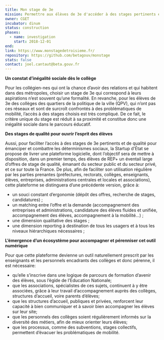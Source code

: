 ```yaml
---
title: Mon stage de 3e
mission: Permettre aux élèves de 3e d'accéder à des stages pertinents et de qualité visant à accompagner leur émancipation et combattre les déterminismes sociaux
owner: CGET
incubator: dinum
status: construction
phases:
  - name: investigation
    start: 2018-12-01
end:
link: https://www.monstagedetroisieme.fr/
repository: https://github.com/betagouv/monstage
stats: false
contact: joel.cantaut@beta.gouv.fr
---
```


**Un constat d’inégalité sociale dès le collège**

Pour les collégien-nes qui ont la chance d’avoir des relations et qui habitent dans des métropoles, choisir un stage de 3e qui correspond à leurs aspirations n’est souvent qu’une formalité.
En revanche, pour les élèves de 3e des collèges des quartiers de la politique de la ville (QPV), qui n’ont pas ces réseaux et sont de surcroît confrontés à des problématiques de mobilité, l’accès à des stages choisis est très compliqué. De ce fait, le critère unique du stage est réduit à sa proximité et constitue donc une inégalité sociale dans le parcours éducatif.

**Des stages de qualité pour ouvrir l’esprit des élèves**

Aussi, pour faciliter l’accès à des stages de 3e pertinents et de qualité pour émanciper et combattre les déterminismes sociaux, la Startup d'État se propose de livrer une plateforme logicielle, dont l’objectif sera de mettre à disposition, dans un premier temps, des élèves de REP+ un éventail large d’offres de stage de qualité, émanant du secteur public et du secteur privé, et ce sur toute la France.
De plus, afin de faciliter son utilisation régulière par les parties prenantes (préfectures, rectorats, collèges, enseignants, élèves, entreprises, administrations centrales et locales et associations), cette plateforme se distinguera d’une précédente version, grâce à:
- un souci constant d’ergonomie (dépôt des offres, recherche de stages, candidatures) ;
- un matching entre l’offre et la demande (accompagnement des entreprises et administrations, candidature des élèves fluides et unifiée, accompagnement des élèves, accompagnement à la mobilité…) ;
- une dimension qualitative des stages ;
- une dimension reporting à destination de tous les usagers et à tous les niveaux hiérarchiques nécessaires ;

**L’émergence d’un écosystème pour accompagner et pérenniser cet outil numérique**

Pour que cette plateforme devienne un outil naturellement prescrit par les enseignants et les personnels encadrants des collèges et donc pérenne, il est nécessaire:
- qu’elle s’inscrive dans une logique de parcours de formation d’avenir des élèves, sous l’égide de l’Education Nationale;
- que les associations, spécialistes de ces sujets, continuent à y être associées, grâce à leur travail d’accompagnement auprès des collèges, structures d’accueil, voire parents d’élèves;
- que les structures d’accueil, publiques et privées, renforcent leur capacité à bien communiquer et à savoir bien accompagner les élèves sur leur site;
- que les personnels des collèges soient régulièrement informés sur la diversité des métiers, afin de mieux orienter leurs élèves;
- que les processus, comme des subventions, stages collectifs, permettent d’évacuer les problématiques de mobilité.
